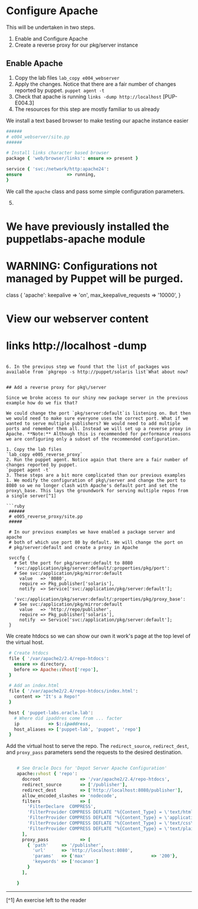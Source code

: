 # Configure Apache

This will be undertaken in two steps.

1. Enable and Configure Apache
2. Create a reverse proxy for our pkg\/server instance

## Enable Apache

1. Copy the lab files
  `lab_copy e004_webserver`
2. Apply the changes. Notice that there are a fair number of changes reported by puppet.
  `puppet agent -t`
3. Check that apache is running
  `links -dump http://localhost`
  \[PUP-E004.3\]
4. The resources for this step are mostly familiar to us already

  We install a text based browser to make testing our apache instance easier

  ```ruby
  ######
  # e004_webserver/site.pp
  ######

  # Install links character based browser
  package { 'web/browser/links': ensure => present }

  service { 'svc:/network/http:apache24':
  ensure                 => running,
  }
  ```

  We call the `apache` class and pass some simple configuration parameters.

5. ```ruby
  # We have previously installed the puppetlabs-apache module
  # WARNING: Configurations not managed by Puppet will be purged.
  class { 'apache':
  keepalive              => 'on',
  max_keepalive_requests => '10000',
  }

  # View our webserver content
  # links http://localhost -dump
  ```

6. In the previous step we found that the list of packages was available from `pkgrepo -s http://puppet/solaris list`What about now?


## Add a reverse proxy for pkg\/server

Since we broke access to our shiny new package server in the previous example how do we fix that?

We could change the port `pkg/server:default`is listening on. But then we would need to make sure everyone uses the correct port. What if we wanted to serve multiple publishers? We would need to add multiple ports and remember them all. Instead we will set up a reverse proxy in Apache. **Note:** Although this is recommended for performance reasons we are configuring only a subset of the recommended configuration.

1. Copy the lab files
  `lab_copy e005_reverse_proxy`
2. Run the puppet agent. Notice again that there are a fair number of changes reported by puppet.
  `puppet agent -t`
3. These steps are a bit more complicated than our previous examples
  1. We modify the configuration of pkg\/server and change the port to 8080 so we no longer clash with Apache's default port and set the proxy\_base. This lays the groundwork for serving multiple repos from a single server[^1]

  ```ruby
   ######
   # e005_reverse_proxy/site.pp
   #####

   # In our previous examples we have enabled a package server and apache
   # both of which use port 80 by default. We will change the port on
   # pkg/server:default and create a proxy in Apache

   svccfg {
     # Set the port for pkg/server:default to 8080
     'svc:/application/pkg/server:default/:properties/pkg/port':
     # See svc:/application/pkg/mirror:default
       value   => '8080',
       require => Pkg_publisher['solaris'],
       notify  => Service['svc:/application/pkg/server:default'];

     'svc:/application/pkg/server:default/:properties/pkg/proxy_base':
     # See svc:/application/pkg/mirror:default
       value   => 'http://repo/publisher',
       require => Pkg_publisher['solaris'],
       notify  => Service['svc:/application/pkg/server:default'];
   }
  ```

  We create htdocs so we can show our own it work's page at the top level of the virtual host.

  ```ruby
   # Create htdocs
   file { '/var/apache2/2.4/repo-htdocs':
     ensure => directory,
     before => Apache::Vhost['repo'],
   }

   # Add an index.html
   file { '/var/apache2/2.4/repo-htdocs/index.html':
     content => "It's a Repo!"
   }

   host { 'puppet-labs.oracle.lab':
     # Where did ipaddres come from ... facter
     ip           => $::ipaddress,
     host_aliases => ['puppet-lab', 'puppet', 'repo']
   }
  ```


Add the virtual host to serve the repo. The `redirect_source`, `redirect_dest`, and `proxy_pass` parameters send the requests to the desired destination.

```ruby

    # See Oracle Docs for 'Depot Server Apache Configuration'
    apache::vhost { 'repo':
      docroot               => '/var/apache2/2.4/repo-htdocs',
      redirect_source       => ['/publisher'],
      redirect_dest         => ['http://localhost:8080/publisher'],
      allow_encoded_slashes => 'nodecode',
      filters               => [
        'FilterDeclare  COMPRESS',
        'FilterProvider COMPRESS DEFLATE "%{Content_Type} = \'text/html\'"',
        'FilterProvider COMPRESS DEFLATE "%{Content_Type} = \'application/javascript\'"',
        'FilterProvider COMPRESS DEFLATE "%{Content_Type} = \'text/css\'"',
        'FilterProvider COMPRESS DEFLATE "%{Content_Type} = \'text/plain\'"',
      ],
      proxy_pass            => [
        { 'path'     => '/publisher',
          'url'      => 'http://localhost:8080',
          'params'   => {'max'                         => '200'},
          'keywords' => ['nocanon']
        }
      ],

    }
```

---

[^1] An exercise left to the reader

